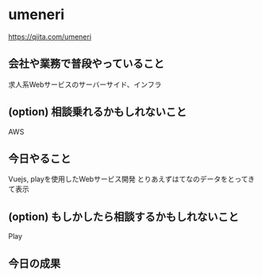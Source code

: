 # umeneri
https://qiita.com/umeneri

## 会社や業務で普段やっていること
求人系Webサービスのサーバーサイド、インフラ

## (option) 相談乗れるかもしれないこと
AWS

## 今日やること
Vuejs, playを使用したWebサービス開発
とりあえずはてなのデータをとってきて表示

## (option) もしかしたら相談するかもしれないこと
Play

## 今日の成果


